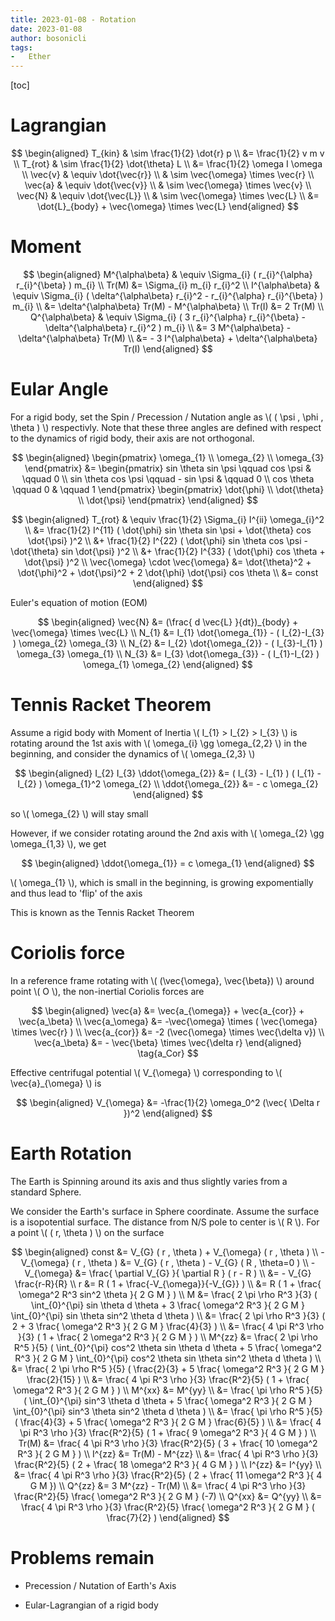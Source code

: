 ```yaml
---
title: 2023-01-08 - Rotation
date: 2023-01-08
author: bosonicli
tags:
-   Ether
---
```


[toc]

# Lagrangian

$$
\begin{aligned}
	T_{kin} & \sim \frac{1}{2} \dot{r} p	\\
	&= \frac{1}{2} v m v	\\
	T_{rot} & \sim \frac{1}{2} \dot{\theta} L	\\
	&= \frac{1}{2} \omega I \omega	\\
	\vec{v} & \equiv \dot{\vec{r}}	\\
	& \sim \vec{\omega} \times \vec{r}	\\
	\vec{a} & \equiv \dot{\vec{v}}	\\
	& \sim \vec{\omega} \times \vec{v}	\\
	\vec{N} & \equiv \dot{\vec{L}}	\\
	& \sim \vec{\omega} \times \vec{L}	\\
	&= \dot{L}_{body} + \vec{\omega} \times \vec{L}
\end{aligned}
$$

# Moment

$$
\begin{aligned}
	M^{\alpha\beta} & \equiv \Sigma_{i} ( r_{i}^{\alpha} r_{i}^{\beta} ) m_{i}	\\
	Tr(M) &= \Sigma_{i} m_{i} r_{i}^2	\\
	I^{\alpha\beta} & \equiv \Sigma_{i} ( \delta^{\alpha\beta} r_{i}^2 - r_{i}^{\alpha} r_{i}^{\beta} ) m_{i}	\\
	&= \delta^{\alpha\beta} Tr(M) - M^{\alpha\beta}	\\
	Tr(I) &= 2 Tr(M)	\\
	Q^{\alpha\beta} & \equiv \Sigma_{i} ( 3 r_{i}^{\alpha} r_{i}^{\beta} - \delta^{\alpha\beta} r_{i}^2 ) m_{i}	\\
	&= 3 M^{\alpha\beta} - \delta^{\alpha\beta} Tr(M)	\\
	&= - 3 I^{\alpha\beta} + \delta^{\alpha\beta} Tr(I)
\end{aligned}
$$

# Eular Angle

For a rigid body, set the Spin / Precession / Nutation angle as \\( ( \psi , \phi , \theta ) \\) respectivly. Note that these three angles are defined with respect to the dynamics of rigid body, their axis are not orthogonal.

$$
\begin{aligned}
	\begin{pmatrix}
		\omega_{1}	\\
		\omega_{2}	\\
		\omega_{3}
	\end{pmatrix}
	&=
	\begin{pmatrix}
		sin \theta sin \psi \qquad cos \psi & \qquad 0	\\
		sin \theta cos \psi \qquad - sin \psi & \qquad 0	\\
		cos \theta \qquad 0 & \qquad 1
	\end{pmatrix}
	\begin{pmatrix}
		\dot{\phi}	\\
		\dot{\theta}	\\
		\dot{\psi}
	\end{pmatrix}
\end{aligned}
$$

$$
\begin{aligned}
	T_{rot} & \equiv \frac{1}{2} \Sigma_{i} I^{ii} \omega_{i}^2	\\
	&= \frac{1}{2} I^{11} ( \dot{\phi} sin \theta sin \psi + \dot{\theta} cos \dot{\psi} )^2	\\
	&+ \frac{1}{2} I^{22} ( \dot{\phi} sin \theta cos \psi - \dot{\theta} sin \dot{\psi} )^2	\\
	&+ \frac{1}{2} I^{33} ( \dot{\phi} cos \theta + \dot{\psi} )^2 \\
	\vec{\omega} \cdot \vec{\omega} &= \dot{\theta}^2 + \dot{\phi}^2 + \dot{\psi}^2 + 2 \dot{\phi} \dot{\psi} cos \theta	\\
	&= const
\end{aligned}
$$

Euler's equation of motion (EOM)

$$
\begin{aligned}
	\vec{N} &= (\frac{ d \vec{L} }{dt})_{body} + \vec{\omega} \times \vec{L}	\\
	N_{1} &= I_{1} \dot{\omega_{1}} - ( I_{2}-I_{3} ) \omega_{2} \omega_{3}	\\
	N_{2} &= I_{2} \dot{\omega_{2}} - ( I_{3}-I_{1} ) \omega_{3} \omega_{1}	\\
	N_{3} &= I_{3} \dot{\omega_{3}} - ( I_{1}-I_{2} ) \omega_{1} \omega_{2}
\end{aligned}
$$

# Tennis Racket Theorem

Assume a rigid body with Moment of Inertia \\( I_{1} > I_{2} > I_{3} \\) is rotating around the 1st axis with \\( \omega_{i} \gg \omega_{2,2} \\) in the beginning, and consider the dynamics of \\( \omega_{2,3} \\)

$$
\begin{aligned}
	I_{2} I_{3} \ddot{\omega_{2}} &= ( I_{3} - I_{1} ) ( I_{1} - I_{2} ) \omega_{1}^2 \omega_{2}	\\
	\ddot{\omega_{2}} &= - c \omega_{2}
\end{aligned}
$$

so \\( \omega_{2} \\) will stay small

However, if we consider rotating around the 2nd axis with \\( \omega_{2} \gg \omega_{1,3} \\), we get

$$
\begin{aligned}
	\ddot{\omega_{1}} = c \omega_{1}
\end{aligned}
$$

\\( \omega_{1} \\), which is small in the beginning, is growing expomentially and thus lead to 'flip' of the axis

This is known as the Tennis Racket Theorem

# Coriolis force

In a reference frame rotating with \\( (\vec{\omega}, \vec{\beta}) \\) around point \\( O \\), the non-inertial Coriolis forces are

$$
\begin{aligned}
	\vec{a} &= \vec{a_{\omega}} + \vec{a_{cor}} + \vec{a_\beta}	\\
	\vec{a_\omega} &= -\vec{\omega} \times ( \vec{\omega} \times \vec{r} ) \\
	\vec{a_{cor}} &= -2 (\vec{\omega} \times \vec{\delta v})	\\
	\vec{a_\beta} &= - \vec{\beta} \times \vec{\delta r}
\end{aligned}
\tag{a_Cor}
$$

Effective centrifugal potential \\( V_{\omega} \\) corresponding to \\( \vec{a}_{\omega} \\) is

$$
\begin{aligned}
	V_{\omega} &= -\frac{1}{2} \omega_0^2 (\vec{ \Delta r })^2
\end{aligned}
$$

# Earth Rotation

The Earth is Spinning around its axis and thus slightly varies from a standard Sphere.

We consider the Earth's surface in Sphere coordinate. Assume the surface is a isopotential surface. The distance from N/S pole to center is \\( R \\). For a point \\( ( r, \theta ) \\) on the surface

$$
\begin{aligned}
	const &= V_{G} ( r , \theta ) + V_{\omega} ( r , \theta )	\\
	-V_{\omega} ( r , \theta ) &= V_{G} ( r , \theta ) - V_{G} ( R , \theta=0 )	\\
	- V_{\omega} &= \frac{ \partial V_{G} }{ \partial R } ( r - R )	\\
	&= - V_{G} \frac{r-R}{R}	\\
	r &= R ( 1 + \frac{-V_{\omega}}{-V_{G}} )	\\
	&= R ( 1 + \frac{ \omega^2 R^3 sin^2 \theta }{ 2 G M } )	\\
	M &= \frac{ 2 \pi \rho R^3 }{3} ( \int_{0}^{\pi} sin \theta d \theta + 3 \frac{ \omega^2 R^3 }{ 2 G M } \int_{0}^{\pi} sin \theta sin^2 \theta d \theta )	\\
	&= \frac{ 2 \pi \rho R^3 }{3} ( 2 + 3 \frac{ \omega^2 R^3 }{ 2 G M } \frac{4}{3} )	\\
	&= \frac{ 4 \pi R^3 \rho }{3} ( 1 + \frac{ 2 \omega^2 R^3 }{ 2 G M } )	\\
	M^{zz} &= \frac{ 2 \pi \rho R^5 }{5} ( \int_{0}^{\pi} cos^2 \theta sin \theta d \theta + 5 \frac{ \omega^2 R^3 }{ 2 G M } \int_{0}^{\pi} cos^2 \theta sin \theta sin^2 \theta d \theta )	\\
	&= \frac{ 2 \pi \rho R^5 }{5} ( \frac{2}{3} + 5 \frac{ \omega^2 R^3 }{ 2 G M } \frac{2}{15} )	\\
	&= \frac{ 4 \pi R^3 \rho }{3} \frac{R^2}{5} ( 1 + \frac{ \omega^2 R^3 }{ 2 G M } )	\\
	M^{xx} &= M^{yy}	\\
	&= \frac{ \pi \rho R^5 }{5} ( \int_{0}^{\pi} sin^3 \theta d \theta + 5 \frac{ \omega^2 R^3 }{ 2 G M } \int_{0}^{\pi} sin^3 \theta sin^2 \theta d \theta )	\\
	&= \frac{ \pi \rho R^5 }{5} ( \frac{4}{3} + 5 \frac{ \omega^2 R^3 }{ 2 G M } \frac{6}{5} )	\\
	&= \frac{ 4 \pi R^3 \rho }{3} \frac{R^2}{5} ( 1 + \frac{ 9 \omega^2 R^3 }{ 4 G M } )	\\
	Tr(M) &= \frac{ 4 \pi R^3 \rho }{3} \frac{R^2}{5} ( 3 + \frac{ 10 \omega^2 R^3 }{ 2 G M } )	\\
	I^{zz} &= Tr(M) - M^{zz}	\\
	&= \frac{ 4 \pi R^3 \rho }{3} \frac{R^2}{5} ( 2 + \frac{ 18 \omega^2 R^3 }{ 4 G M } )	\\
	I^{zz} &= I^{yy}	\\
	&= \frac{ 4 \pi R^3 \rho }{3} \frac{R^2}{5} ( 2 + \frac{ 11 \omega^2 R^3 }{ 4 G M })	\\
	Q^{zz} &= 3 M^{zz} - Tr(M)	\\
	&= \frac{ 4 \pi R^3 \rho }{3} \frac{R^2}{5} \frac{ \omega^2 R^3 }{ 2 G M } (-7)	\\
	Q^{xx} &= Q^{yy}	\\
	&= \frac{ 4 \pi R^3 \rho }{3} \frac{R^2}{5} \frac{ \omega^2 R^3 }{ 2 G M } ( \frac{7}{2} )
\end{aligned}
$$

# Problems remain

+	Precession / Nutation of Earth's Axis

+	Eular-Lagrangian of a rigid body
